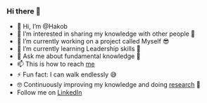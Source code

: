 ### Hi there 👋

- 👋 Hi, I’m @Hakob
- 👀 I’m interested in sharing my knowledge with other people 🧐
- 🔭 I’m currently working on a project called Myself 😎
- 🌱 I’m currently learning Leadership skills 💪
- 💬 Ask me about fundamental knowledge 🧩
- 📫 This is how to reach [me](https://t.me/hakobarakelyan#☭)
- ⚡ Fun fact: I can walk endlessly 😅
- 🤓 Continuously improving my knowledge and doing [research](https://www.researchgate.net/profile/Hakob-Arakelyan) 📖
- Follow me on [LinkedIn](https://www.linkedin.com/comm/mynetwork/discovery-see-all?usecase=PEOPLE_FOLLOWS&followMember=hakobarakelyan)


<!---
Hakob/Hakob is a ✨ special ✨ repository because its `README.md` (this file) appears on your GitHub profile.
You can click the Preview link to take a look at your changes.
--->
